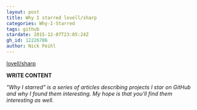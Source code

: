 ```yaml
---
layout: post
title: Why I starred lovell/sharp
categories: Why-I-Starred
tags: github
stardate: 2015-12-07T23:05:24Z
gh_id: 12226786
author: Nick Peihl
---
```


[lovell/sharp](https://github.com/lovell/sharp)

**WRITE CONTENT**

*"Why I starred" is a series of articles describing projects I star on GitHub and why I found them interesting. My hope is that you'll find them interesting as well.*

